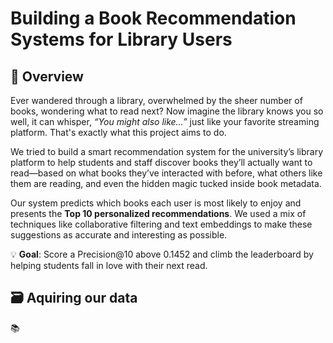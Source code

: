 # Building a Book Recommendation Systems for Library Users

## 🧠 Overview

Ever wandered through a library, overwhelmed by the sheer number of books, wondering what to read next? Now imagine the library knows you so well, it can whisper, *“You might also like…”* just like your favorite streaming platform. That's exactly what this project aims to do.

We tried to build a smart recommendation system for the university’s library platform to help students and staff discover books they’ll actually want to read—based on what books they’ve interacted with before, what others like them are reading, and even the hidden magic tucked inside book metadata.

Our system predicts which books each user is most likely to enjoy and presents the **Top 10 personalized recommendations**. We used a mix of techniques like collaborative filtering and text embeddings to make these suggestions as accurate and interesting as possible.

💡 **Goal**: Score a Precision@10 above 0.1452 and climb the leaderboard by helping students fall in love with their next read.


## 🗃️ Aquiring our data



📚
